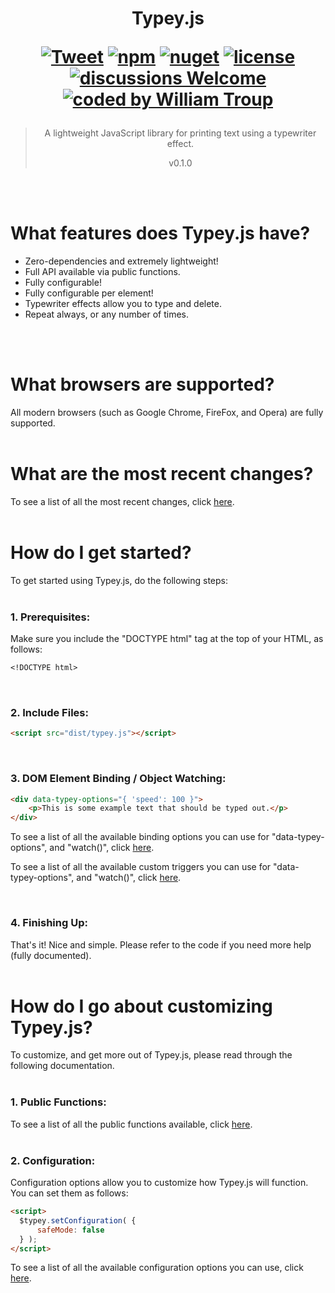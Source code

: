 <h1 align="center">
Typey.js

[![Tweet](https://img.shields.io/twitter/url/http/shields.io.svg?style=social)](https://twitter.com/intent/tweet?text=Typey.js%2C%20a%20free%20JavaScript%typey%builder&url=https://github.com/williamtroup/Typey.js&hashtags=javascript,html,typey)
[![npm](https://img.shields.io/badge/npmjs-v0.1.0-blue)](https://www.npmjs.com/package/jtypey.js)
[![nuget](https://img.shields.io/badge/nuget-v0.1.0-purple)](https://www.nuget.org/packages/jTypey.js/)
[![license](https://img.shields.io/badge/license-MIT-green)](https://github.com/williamtroup/Typey.js/blob/main/LICENSE.txt)
[![discussions Welcome](https://img.shields.io/badge/discussions-Welcome-red)](https://github.com/williamtroup/Typey.js/discussions)
[![coded by William Troup](https://img.shields.io/badge/coded_by-William_Troup-yellow)](https://www.william-troup.com/)
</h1>

> <p align="center">A lightweight JavaScript library for printing text using a typewriter effect.</p>
> <p align="center">v0.1.0</p>
<br />
<br>

<h1>What features does Typey.js have?</h1>

- Zero-dependencies and extremely lightweight!
- Full API available via public functions.
- Fully configurable!
- Fully configurable per element!
- Typewriter effects allow you to type and delete.
- Repeat always, or any number of times.
<br />
<br />

<h1>What browsers are supported?</h1>

All modern browsers (such as Google Chrome, FireFox, and Opera) are fully supported.
<br>
<br>

<h1>What are the most recent changes?</h1>

To see a list of all the most recent changes, click [here](docs/CHANGE_LOG.md).
<br>
<br>

<h1>How do I get started?</h1>

To get started using Typey.js, do the following steps:
<br>
<br>

### 1. Prerequisites:

Make sure you include the "DOCTYPE html" tag at the top of your HTML, as follows:

```markdown
<!DOCTYPE html>
```
<br>

### 2. Include Files:

```markdown
<script src="dist/typey.js"></script>
```
<br>

### 3. DOM Element Binding / Object Watching:

```markdown
<div data-typey-options="{ 'speed': 100 }">
    <p>This is some example text that should be typed out.</p>
</div>
```

To see a list of all the available binding options you can use for "data-typey-options", and "watch()", click [here](docs/binding/options/OPTIONS.md).

To see a list of all the available custom triggers you can use for "data-typey-options", and "watch()", click [here](docs/binding/options/CUSTOM_TRIGGERS.md).

<br>

### 4. Finishing Up:

That's it! Nice and simple. Please refer to the code if you need more help (fully documented).
<br>
<br>

<h1>How do I go about customizing Typey.js?</h1>

To customize, and get more out of Typey.js, please read through the following documentation.
<br>
<br>

### 1. Public Functions:

To see a list of all the public functions available, click [here](docs/PUBLIC_FUNCTIONS.md).
<br>
<br>


### 2. Configuration:

Configuration options allow you to customize how Typey.js will function.  You can set them as follows:

```markdown
<script> 
  $typey.setConfiguration( {
      safeMode: false
  } );
</script>
```

To see a list of all the available configuration options you can use, click [here](docs/configuration/OPTIONS.md).